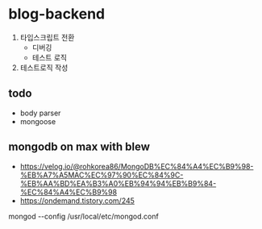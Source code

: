# blog-backend


1. 타입스크립트 전환
    - 디버깅
    - 테스트 로직
2. 테스트로직 작성


## todo
- body parser
- mongoose

## mongodb on max with blew
- https://velog.io/@rohkorea86/MongoDB%EC%84%A4%EC%B9%98-%EB%A7%A5MAC%EC%97%90%EC%84%9C-%EB%AA%BD%EA%B3%A0%EB%94%94%EB%B9%84-%EC%84%A4%EC%B9%98
- https://ondemand.tistory.com/245

mongod --config /usr/local/etc/mongod.conf